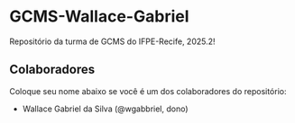# GCMS-Wallace-Gabriel

Repositório da turma de GCMS do IFPE-Recife, 2025.2!

## Colaboradores

Coloque seu nome abaixo se você é um dos colaboradores do repositório:

* Wallace Gabriel da Silva (@wgabbriel, dono)
